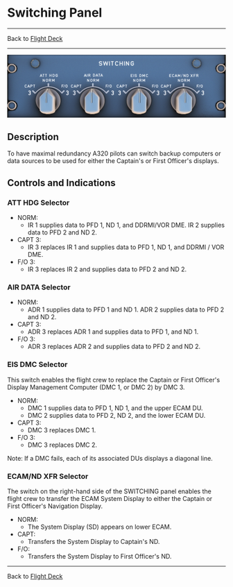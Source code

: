 # Switching Panel

---

Back to [Flight Deck](../flight-deck.md)

---

![Switching Panel](../../assets/a32nx-briefing/pedestal/Switching-Panel.png "Switching Panel")

## Description

To have maximal redundancy A320 pilots can switch backup computers or data sources to be used for either the Captain's or First Officer's displays.

## Controls and Indications

### ATT HDG Selector

- NORM:
    - IR 1 supplies data to PFD 1, ND 1, and DDRMI/VOR DME. IR 2 supplies data to PFD 2 and ND 2.
- CAPT 3:
    - IR 3 replaces IR 1 and supplies data to PFD 1, ND 1, and DDRMI / VOR DME.
- F/O 3:
    - IR 3 replaces IR 2 and supplies data to PFD 2 and ND 2.

### AIR DATA Selector

- NORM:
    - ADR 1 supplies data to PFD 1 and ND 1. ADR 2 supplies data to PFD 2 and ND 2.
- CAPT 3:
    - ADR 3 replaces ADR 1 and supplies data to PFD 1, and ND 1.
- F/O 3:
    - ADR 3 replaces ADR 2 and supplies data to PFD 2 and ND 2.

### EIS DMC Selector

This switch enables the flight crew to replace the Captain or First Officer's Display Management Computer (DMC 1, or DMC 2) by DMC 3.

- NORM:
    - DMC 1 supplies data to PFD 1, ND 1, and the upper ECAM DU.
    - DMC 2 supplies data to PFD 2, ND 2, and the lower ECAM DU.
- CAPT 3:
    - DMC 3 replaces DMC 1.
- F/O 3:
    - DMC 3 replaces DMC 2.

Note: If a DMC fails, each of its associated DUs displays a diagonal line.

### ECAM/ND XFR Selector

The switch on the right-hand side of the SWITCHING panel enables the flight crew to transfer the ECAM System Display to either the Captain or First Officer's Navigation Display.

- NORM:
    - The System Display (SD) appears on lower ECAM.
- CAPT:
    - Transfers the System Display to Captain's ND.
- F/O:
    - Transfers the System Display to First Officer's ND.

---

Back to [Flight Deck](../flight-deck.md)

